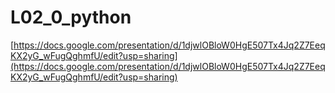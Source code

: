 # L02_0_python
[https://docs.google.com/presentation/d/1djwlOBloW0HgE507Tx4Jq2Z7EeqKX2yG_wFugQghmfU/edit?usp=sharing](https://docs.google.com/presentation/d/1djwlOBloW0HgE507Tx4Jq2Z7EeqKX2yG_wFugQghmfU/edit?usp=sharing)
